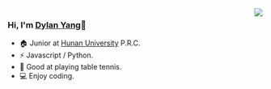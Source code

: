 <img align="right" src="https://github-readme-stats.vercel.app/api?username=dylankreios" />

### Hi, I'm [Dylan Yang](https://kreios.gitee.io)👋

- 🏠 Junior at [Hunan University](https://www.hnu.edu.cn/) P.R.C.
- ⚡ Javascript / Python.
- 🏓 Good at playing table tennis.
- 💻 Enjoy coding.
